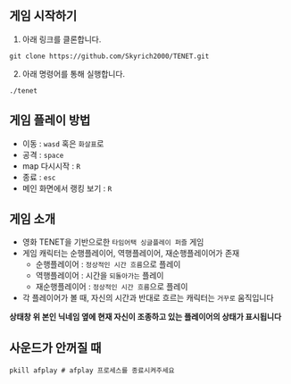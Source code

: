 ## 게임 시작하기
1. 아래 링크를 클론합니다.
```
git clone https://github.com/Skyrich2000/TENET.git
```
2. 아래 명령어를 통해 실행합니다.
```
./tenet
```

## 게임 플레이 방법
* 이동 : `wasd` 혹은 `화살표`로
* 공격 : `space`
* map 다시시작 : `R`
* 종료 : `esc`
* 메인 화면에서 랭킹 보기 : `R`

## 게임 소개
* 영화 TENET을 기반으로한 `타임어택 싱글플레이 퍼즐` 게임
* 게임 캐릭터는 순행플레이어, 역행플레이어, 재순행플레이어가 존재
	* 순행플레이어 : `정상적인 시간 흐름`으로 플레이
	* 역행플레이어 : 시간을 `되돌아가는` 플레이
	* 재순행플레이어 : `정상적인 시간 흐름`으로 플레이
* 각 플레이어가 볼 때, 자신의 시간과 반대로 흐르는 캐릭터는 `거꾸로` 움직입니다

**상태창 위 본인 닉네임 옆에 현재 자신이 조종하고 있는 플레이어의 상태가 표시됩니다**

## 사운드가 안꺼질 때
```
pkill afplay # afplay 프로세스를 종료시켜주세요
```


